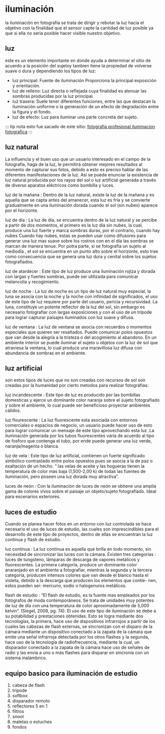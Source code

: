 # iluminación

la iluminación en fotografía se trata de dirigir y rebotar la luz hacia el objetivo con la finalidad que el sensor capte la cantidad de luz posible ya que si ella no seria posible hacer visible nuestro objetivo.

## luz

este es un elemento importante en donde ayuda a determinar el sitio de acuerdo a la posición del sujetoy tambien tiene la propiedad de volverse suave o dura y dependiendo los tipos de luz:

- luz principal: Fuente de iluminación Proporciona la principal exposición y orientación.
- luz de relleno: Luz directa o reflejada cuya finalidad es atenuar las sombras producidas por la luz principal.
- luz trasera: Suele tener diferentes funciones, entre las que destacan la iluminación uniforme o la generación de un efecto de degradación entre la figura y el fondo.
- luz de efecto: Luz para iluminar una parte concreta del sujeto.

::: tip nota
esto fue sacado de este sitio: [fotografia profesional iluminacion fotografica](https://www.fotografiaprofesional.mx/blog/iluminacion-fotografica/)
:::

## luz natural

La influencia y el buen uso que un usuario interesado en el campo de la fotografía, haga de la luz, le permitirá obtener mejores resultados al momento de capturar sus fotos, debido a esto es preciso hablar de las diferentes manifestaciones de la luz. Asi se puede enunciar la existencia de luz natural producida por los rayos del sol o luz artificial generada a través de diverso aparatos eléctricos como bombilla y luces.

luz de la mañana
: Dentro de la luz natural, existe la luz de la mañana y es aquella que se capta antes del amanecer, esta luz es fría y se convierte gradualmente en una iluminación dorada cuando el sol (sin nubes) aparece por el horizonte.

luz de dia
: La luz de día, se encuentra dentro de la luz natural y se percibe a partir de dos momentos, el primero es la luz día sin nubes, la cual, produce una luz fuerte y marca sombras duras, por el contrario, cuando hay nubes Cuando hay nubes, estas se pueden usar como difusores para generar una luz mas suave sobre los rostros con en el día las sombras se marcan de manera tenue. Por potra parte, si se fotografía un sujeto al mediodía , el sol se encuentra en un punto alto sobre el horizonte, esto trae como consecuencia que se genera una luz dura y cenital sobre los sujetos fotografiados.

luz de atardecer
: Este tipo de luz produce una iluminación rojiza y dorada con largas y fuertes sombras, puede ser utilizada para comunicar melancolía y recogimiento.

luz de noche
: La luz de noche es un tipo de luz natural muy especial, la luna se asocia con la noche y la noche con infinidad de significados, el uso de este tipo de luz requiere por parte del usuario, pericia y recursividad. La luna, constituye un potente reflector de la luz del sol, sin embargo es necesario fotografiar con largas exposiciones y con el uso de un trípode para lograr capturar paisajes iluminados con luz suave y difusa.

luz de ventana
: La luz de ventana se asocia con recuerdos o momentos especiales que quieren ser resaltados. Puede comunicar polos opuestos que van desde la alegría a la tristeza o del acogimiento al abandono. En un ambiente interior se puede iluminar el sujeto u objetos con la luz de sol que atraviesa la ventana, lo cual produce una maravillosa luz difusa con abundancia de sombras en el ambiente.

## luz artificial

son estos tipos de luces que no son creadas con recursos de sol son creadas por la humanidad por cierto metodos para realizar fotográfias:

luz incandescente
: Este tipo de luz es producido por las bombillas domesticas y ejerce un dominante color naranja sobre el sujeto fotografiado y sobre el ambiente, lo cual puede ser beneficioso proyectar ambientes cálidos.

luz flourescente
: La luz fluorescente esta asociada con entornos comerciales o espacios de negocio, un usuario puede hacer uso de esto para lograr comunicar un mensaje de este tipo aprovechando esta luz .La iluminación generada por los tubos fluorescentes varía de acuerdo al tipo de fosforo que contenga el tubo, por ende puede generar una luz verde, naranja/magenta o blanca.

luz de vela
: Este tipo de luz artificial, contienen un fuerte significado simbólico contrastado entre polos opuestos pues se asocia a la de paz o exaltación de un hecho. “ las velas de aceite y las hogueras tienen la temperatura de color mas baja (1,500-2,00 k) de todas las fuentes de iluminación, pero poseen una luz dorada muy atractiva”.

luces de neón
: Con la iluminación de luces de neón se obtiene una amplia gama de colores vivos sobre el paisaje un objeto/sujeto fotografiado. Ideal para escenarios exteriores. 

## luces de estudio

Cuando se planea hacer fotos en un entorno con luz controlada se hace necesario el uso de luces de estudio, las cuales son imprescindibles para el desarrollo de este tipo de proyectos, dentro de ellas se encuentran la luz continua y flash de estudio.

luz continua
: La luz continua es aquella que brilla en todo momento, sin
necesidad de sincronizar las luces con la cámara. Existen tres
categorías : luces de tungsteno, lámparas de descarga de vapores metálicos y fluorescentes. La primera categoría, produce un dominante color anaranjado en el ambiente a fotografiar, mientras la segunda y la tercera categoría, producen intensos colores que van desde el blanco hasta el violeta, debido a la descarga que producen los elementos que contie- nen, estos pueden ser: mercurio, sodio o halogenuros metálicos.

flash de estudio
: “El flash de estudio, es la fuente mas empleados por los fotógrafos de moda contemporáneos. Se trata de unidades muy potentes de luz de día con una temperatura de color aproximadamente de 5,000 kelvin”. (Siegel, 2008, pg. 74). El uso de este tipo de iluminación se debe a su potabilidad y prestaciones obtenidas. Esto se logra mediante dos tecnologías, la primera, hace uso de dispositivos infrarrojos a partir de los cuales las cabezas de flash externas, se sincronizan con el disparo de la cámara mediante un dispositivo conectado a la zapata de la cámara que emite una señal infrarroja detectada por los otros flashes y la segunda, hace uso de la tecnología de radiofrecuencia, mediante la cual, un disparador conectado a la zapata de la cámara hace uso de señales de radio y las envía a uno o más flashes para disparar en sincronía con un sistema inalámbrico.

## equipo basico para iluminación de estudio

1. cabeza de flash
2. tripode
3. softbox
5. disparador remoto
6. reflectores 5 en 1
7. filtros
8. snoot
9. maletas o estuches
10. fondos